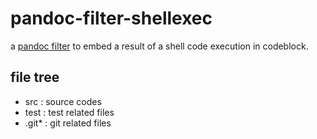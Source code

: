 
# pandoc-filter-shellexec

a [pandoc filter](https://pandoc.org/filters.html)
to embed a result of a shell code execution in codeblock.

## file tree

+ src   : source codes
+ test  : test related files
+ .git* : git related files
